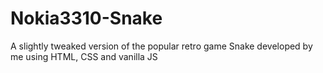 # Nokia3310-Snake
A slightly tweaked version of the popular retro game Snake developed by me using HTML, CSS and vanilla JS
